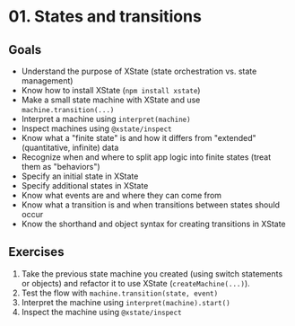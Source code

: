 # 01. States and transitions

## Goals

- Understand the purpose of XState (state orchestration vs. state management)
- Know how to install XState (`npm install xstate`)
- Make a small state machine with XState and use `machine.transition(...)`
- Interpret a machine using `interpret(machine)`
- Inspect machines using `@xstate/inspect`
- Know what a "finite state" is and how it differs from "extended" (quantitative, infinite) data
- Recognize when and where to split app logic into finite states (treat them as "behaviors")
- Specify an initial state in XState
- Specify additional states in XState
- Know what events are and where they can come from
- Know what a transition is and when transitions between states should occur
- Know the shorthand and object syntax for creating transitions in XState

## Exercises

1. Take the previous state machine you created (using switch statements or objects) and refactor it to use XState (`createMachine(...)`).
2. Test the flow with `machine.transition(state, event)`
3. Interpret the machine using `interpret(machine).start()`
4. Inspect the machine using `@xstate/inspect`
